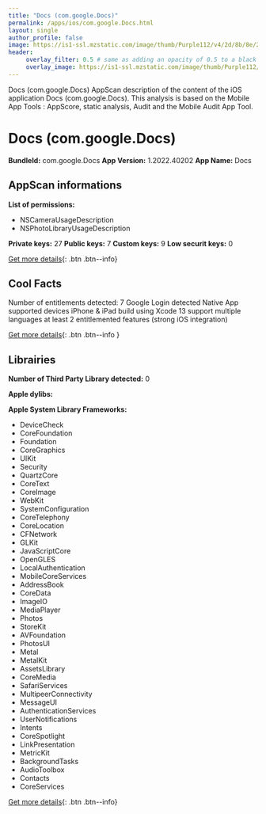 ```yaml
---
title: "Docs (com.google.Docs)"
permalink: /apps/ios/com.google.Docs.html
layout: single
author_profile: false
image: https://is1-ssl.mzstatic.com/image/thumb/Purple112/v4/2d/8b/8e/2d8b8e7c-a283-4fe8-e833-7ed7c03f8480/logo_docs_2020q4_color-0-1x_U007emarketing-0-0-0-6-0-0-85-220.png/512x512bb.jpg
header: 
     overlay_filter: 0.5 # same as adding an opacity of 0.5 to a black background
     overlay_image: https://is1-ssl.mzstatic.com/image/thumb/Purple112/v4/2d/8b/8e/2d8b8e7c-a283-4fe8-e833-7ed7c03f8480/logo_docs_2020q4_color-0-1x_U007emarketing-0-0-0-6-0-0-85-220.png/512x512bb.jpg
---
```

Docs (com.google.Docs) AppScan description of the content of the iOS application Docs (com.google.Docs). This analysis is based on the Mobile App Tools : AppScore, static analysis, Audit and the Mobile Audit App Tool.

# Docs (com.google.Docs)

**BundleId:** com.google.Docs
**App Version:** 1.2022.40202
**App Name:** Docs


## AppScan informations 

**List of permissions:** 
- NSCameraUsageDescription
- NSPhotoLibraryUsageDescription
  
  
**Private keys:** 27
**Public keys:** 7
**Custom keys:** 9
**Low securit keys:** 0
  
[Get more details](/pricing.html){: .btn .btn--info}

## Cool Facts

Number of entitlements detected: 7
Google Login detected
Native App
supported devices iPhone & iPad
build using Xcode 13
support multiple languages
at least 2 entitlemented features (strong iOS integration)
  
[Get more details](/pricing.html){: .btn .btn--info }

## Librairies 
**Number of Third Party Library detected:** 0


**Apple dylibs:**


**Apple System Library Frameworks:**
- DeviceCheck
- CoreFoundation
- Foundation
- CoreGraphics
- UIKit
- Security
- QuartzCore
- CoreText
- CoreImage
- WebKit
- SystemConfiguration
- CoreTelephony
- CoreLocation
- CFNetwork
- GLKit
- JavaScriptCore
- OpenGLES
- LocalAuthentication
- MobileCoreServices
- AddressBook
- CoreData
- ImageIO
- MediaPlayer
- Photos
- StoreKit
- AVFoundation
- PhotosUI
- Metal
- MetalKit
- AssetsLibrary
- CoreMedia
- SafariServices
- MultipeerConnectivity
- MessageUI
- AuthenticationServices
- UserNotifications
- Intents
- CoreSpotlight
- LinkPresentation
- MetricKit
- BackgroundTasks
- AudioToolbox
- Contacts
- CoreServices


  
[Get more details](/pricing.html){: .btn .btn--info}

